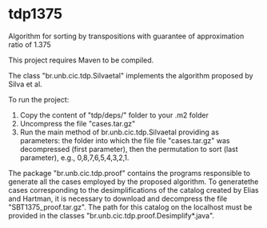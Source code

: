 # tdp1375
Algorithm for sorting by transpositions with guarantee of approximation ratio of 1.375

This project requires Maven to be compiled.

The class "br.unb.cic.tdp.Silvaetal" implements the algorithm proposed by Silva et al.

To run the project:

1. Copy the content of "tdp/deps/" folder to your .m2 folder
2. Uncompress the file "cases.tar.gz"
3. Run the main method of br.unb.cic.tdp.Silvaetal providing as parameters: the folder into which the file file "cases.tar.gz" was decompressed (first parameter), then the permutation to sort (last parameter), e.g., 0,8,7,6,5,4,3,2,1.

The package "br.unb.cic.tdp.proof" contains the programs responsible to generate all the cases employed by the proposed algorithm. To generatethe cases corresponding to the desimplifications of the catalog created by Elias and Hartman, it is necessary to download and decompress the file "SBT1375_proof.tar.gz". The path for this catalog on the localhost must be provided in the classes "br.unb.cic.tdp.proof.Desimplify*.java".
